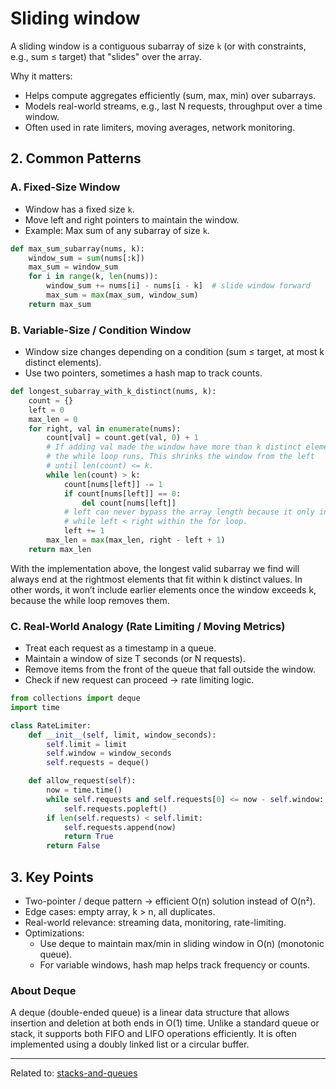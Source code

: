 # Sliding window

A sliding window is a contiguous subarray of size `k` (or with constraints, e.g., sum ≤ target) that "slides" over the array.

Why it matters:

* Helps compute aggregates efficiently (sum, max, min) over subarrays.
* Models real-world streams, e.g., last N requests, throughput over a time window.
* Often used in rate limiters, moving averages, network monitoring.

## 2. Common Patterns

### A. Fixed-Size Window

* Window has a fixed size `k`.
* Move left and right pointers to maintain the window.
* Example: Max sum of any subarray of size `k`.

```python
def max_sum_subarray(nums, k):
    window_sum = sum(nums[:k])
    max_sum = window_sum
    for i in range(k, len(nums)):
        window_sum += nums[i] - nums[i - k]  # slide window forward
        max_sum = max(max_sum, window_sum)
    return max_sum
```


### B. Variable-Size / Condition Window

* Window size changes depending on a condition (sum ≤ target, at most k distinct elements).
* Use two pointers, sometimes a hash map to track counts.

```python
def longest_subarray_with_k_distinct(nums, k):
    count = {}
    left = 0
    max_len = 0
    for right, val in enumerate(nums):
        count[val] = count.get(val, 0) + 1
        # If adding val made the window have more than k distinct elements, 
        # the while loop runs. This shrinks the window from the left 
        # until len(count) <= k.
        while len(count) > k:
            count[nums[left]] -= 1
            if count[nums[left]] == 0:
                del count[nums[left]]
            # left can never bypass the array length because it only increments 
            # while left < right within the for loop.
            left += 1
        max_len = max(max_len, right - left + 1)
    return max_len
```

With the implementation above, the longest valid subarray we find will always end at the rightmost elements that fit within k distinct values. In other words, it won’t include earlier elements once the window exceeds k, because the while loop removes them.


### C. Real-World Analogy (Rate Limiting / Moving Metrics)

* Treat each request as a timestamp in a queue.
* Maintain a window of size T seconds (or N requests).
* Remove items from the front of the queue that fall outside the window.
* Check if new request can proceed → rate limiting logic.

```python
from collections import deque
import time

class RateLimiter:
    def __init__(self, limit, window_seconds):
        self.limit = limit
        self.window = window_seconds
        self.requests = deque()

    def allow_request(self):
        now = time.time()
        while self.requests and self.requests[0] <= now - self.window:
            self.requests.popleft()
        if len(self.requests) < self.limit:
            self.requests.append(now)
            return True
        return False
```


## 3. Key Points

* Two-pointer / deque pattern → efficient O(n) solution instead of O(n²).
* Edge cases: empty array, k > n, all duplicates.
* Real-world relevance: streaming data, monitoring, rate-limiting.
* Optimizations:
  * Use deque to maintain max/min in sliding window in O(n) (monotonic queue).
  * For variable windows, hash map helps track frequency or counts.

### About Deque
A deque (double-ended queue) is a linear data structure that allows insertion and deletion at both ends in O(1) time. Unlike a standard queue or stack, it supports both FIFO and LIFO operations efficiently. It is often implemented using a doubly linked list or a circular buffer.


<hr>

Related to: [stacks-and-queues](stacks-and-queues)
